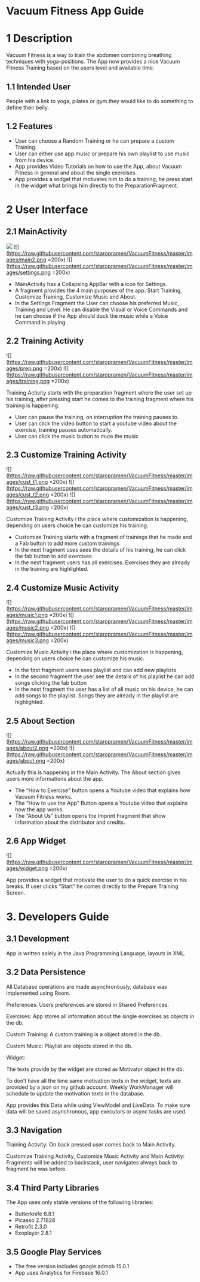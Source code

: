 
# Vacuum Fitness App Guide


# 1 Description

Vacuum Fitness is a way to train the abdomen combining breathing techniques with yoga-positions. The App now provides a nice Vacuum Fitness Training based on the users level and available time.

## 1.1 Intended User

People with a link to yoga, pilates or gym they would like to do something to define their belly.

## 1.2 Features

*   User can choose a Random Training or he can prepare a custom Training.
*   User can either use app music or prepare his own playlist to use music from his device.
*   App provides Video Tutorials on how to use the App, about Vacuum Fitness in general and about the single exercises.
*   App provides a widget that motivates him to do a training, he press start in the widget what brings him directly to the PreparationFragment.


# 2 User Interface


## 2.1 MainActivity

![](https://raw.githubusercontent.com/staropramen/VacuumFitness/master/images/main1.png) ![](https://raw.githubusercontent.com/staropramen/VacuumFitness/master/images/main2.png =200x) ![](https://raw.githubusercontent.com/staropramen/VacuumFitness/master/images/settings.png =200x)


*   MainActivity has a Collapsing AppBar with a icon for Settings.
*   A fragment provides the 4 main purposes of the app. Start Training, Customize Training, Customize Music and About.
*   In the Settings Fragment the User can choose his preferred Music, Training and Level. He can disable the Visual or Voice Commands and he can choose if the App should duck the music while a Voice Command is playing.


## 2.2 Training Activity
![](https://raw.githubusercontent.com/staropramen/VacuumFitness/master/images/prep.png =200x) ![](https://raw.githubusercontent.com/staropramen/VacuumFitness/master/images/training.png =200x)

Training Activity starts with the preparation fragment where the user set up his training, after pressing start he comes to the training fragment where his training is happening.
*   User can pause the training, on interruption the training pauses to.
*   User can click the video button to start a youtube video about the exercise, training pauses automatically.
*   User can click the music button to mute the music


## 2.3 Customize Training Activity
![](https://raw.githubusercontent.com/staropramen/VacuumFitness/master/images/cust_t1.png =200x) ![](https://raw.githubusercontent.com/staropramen/VacuumFitness/master/images/cust_t2.png =200x) ![](https://raw.githubusercontent.com/staropramen/VacuumFitness/master/images/cust_t3.png =200x)

Customize Training Activity i the place where customization is happening, depending on users choice he can customize his training.

*   Customize Training starts with a fragment of trainings that he made and a Fab button to add more custom trainings
*   In the next fragment uses sees the details of his training, he can click the fab button to add exercises
*   In the next fragment users has all exercises. Exercises they are already in the training are highlighted.


## 2.4 Customize Music Activity
![](https://raw.githubusercontent.com/staropramen/VacuumFitness/master/images/music1.png =200x) ![](https://raw.githubusercontent.com/staropramen/VacuumFitness/master/images/music2.png =200x) ![](https://raw.githubusercontent.com/staropramen/VacuumFitness/master/images/music3.png =200x)

Customize Music Activity i the place where customization is happening, depending on users choice he can customize his music.


*   In the first fragment users sees playlist and can add new playlists
*   In the second fragment the user see the details of his playlist he can add songs clicking the fab button
*   In the next fragment the user has a list of all music on his device, he can add songs to the playlist. Songs they are already in the playlist are highlighted.


## 2.5 About Section
![](https://raw.githubusercontent.com/staropramen/VacuumFitness/master/images/about2.png =200x) ![](https://raw.githubusercontent.com/staropramen/VacuumFitness/master/images/abput.png =200x)

Actually this is happening in the Main Activity. The About section gives users more informations about the app.
*   The “How to Exercise” button opens a Youtube video that explains how Vacuum Fitness works.
*   The “How to use the App” Button opens a Youtube video that explains how the app works.
*   The “About Us” button opens the Imprint Fragment that show information about the distributor and credits.


## 2.6 App Widget
![](https://raw.githubusercontent.com/staropramen/VacuumFitness/master/images/widget.png =200x)

App provides a widget that motivate the user to do a quick exercise in his breaks. If user clicks “Start” he comes directly to the Prepare Training Screen.



# 3. Developers Guide


## 3.1 Development

App is written solely in the Java Programming Language, layouts in XML.


## 3.2 Data Persistence

All Database operations are made asynchronously, database was implemented using Room.

Preferences: Users preferences are stored in Shared Preferences.

Exercises: App stores all information about the single exercises as objects in the db.

Custom Training: A custom training is a object stored in the db..

Custom Music: Playlist are objects stored in the db.

Widget: 

The texts provide by the widget are stored as Motivator object in the db.

To don’t have all the time same motivation texts in the widget, texts are provided by a json on my github account. Weekly WorkManager will schedule to update the motivation texts in the database.

App provides this Data while using ViewModel and LiveData. To make sure data will be saved asynchronous, app executors or async tasks are used.


## 3.3 Navigation 

Training Activity: On back pressed user comes back to Main Activity. 

Customize Training Activity, Customize Music Activity and Main Activity: Fragments will be added to backstack, user navigates always back to fragment he was before.


## 3.4 Third Party Libraries

The App uses only stable versions of  the following libraries:

*   Butterknife 8.8.1
*   Picasso 2.71828
*   Retrofit 2.3.0
*   Exoplayer 2.8.1


## 3.5 Google Play Services

*   The free version includes google admob 15.0.1
*   App uses Analytics for Firebase 16.0.1


